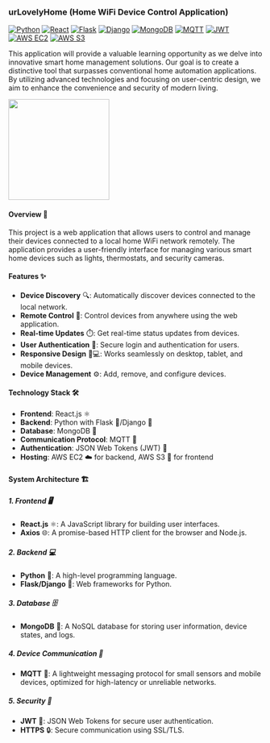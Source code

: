 ### urLovelyHome (Home WiFi Device Control Application)

[![Python](https://img.shields.io/badge/Python-3.6%2B-blue?style=flat&logo=python)](https://www.python.org/)
[![React](https://img.shields.io/badge/React-17.0%2B-61DAFB?style=flat&logo=react)](https://reactjs.org/)
[![Flask](https://img.shields.io/badge/Flask-1.1.2%2B-black?style=flat&logo=flask)](https://flask.palletsprojects.com/)
[![Django](https://img.shields.io/badge/Django-3.0%2B-green?style=flat&logo=django)](https://www.djangoproject.com/)
[![MongoDB](https://img.shields.io/badge/MongoDB-4.4%2B-47A248?style=flat&logo=mongodb)](https://www.mongodb.com/)
[![MQTT](https://img.shields.io/badge/MQTT-3.1.1%2B-orange?style=flat&logo=mqtt)](https://mqtt.org/)
[![JWT](https://img.shields.io/badge/JWT-0.2.0%2B-000000?style=flat&logo=json-web-tokens)](https://jwt.io/)
[![AWS EC2](https://img.shields.io/badge/AWS%20EC2-2.0%2B-FF9900?style=flat&logo=amazon-ec2)](https://aws.amazon.com/ec2/)
[![AWS S3](https://img.shields.io/badge/AWS%20S3-2.0%2B-569A31?style=flat&logo=amazon-s3)](https://aws.amazon.com/s3/)

This application will provide a valuable learning opportunity as we delve into innovative smart home management solutions. Our goal is to create a distinctive tool that surpasses conventional home automation applications. By utilizing advanced technologies and focusing on user-centric design, we aim to enhance the convenience and security of modern living.

<img src="https://github.com/user-attachments/assets/bfac926d-c369-4814-b769-95cd12ccdfa1" alt="" height="200">

#### Overview 🌟

This project is a web application that allows users to control and manage their devices connected to a local home WiFi network remotely. The application provides a user-friendly interface for managing various smart home devices such as lights, thermostats, and security cameras.

#### Features ✨

- **Device Discovery** 🔍: Automatically discover devices connected to the local network.
- **Remote Control** 📡: Control devices from anywhere using the web application.
- **Real-time Updates** ⏱️: Get real-time status updates from devices.
- **User Authentication** 🔐: Secure login and authentication for users.
- **Responsive Design** 📱💻: Works seamlessly on desktop, tablet, and mobile devices.
- **Device Management** ⚙️: Add, remove, and configure devices.

#### Technology Stack 🛠️

- **Frontend**: React.js ⚛️
- **Backend**: Python with Flask 🐍/Django 🚀
- **Database**: MongoDB 🍃
- **Communication Protocol**: MQTT 📡
- **Authentication**: JSON Web Tokens (JWT) 🔑
- **Hosting**: AWS EC2 ☁️ for backend, AWS S3 📂 for frontend

#### System Architecture 🏗️

##### 1. Frontend 🖥️
- **React.js** ⚛️: A JavaScript library for building user interfaces.
- **Axios** 🌐: A promise-based HTTP client for the browser and Node.js.

##### 2. Backend 💻
- **Python** 🐍: A high-level programming language.
- **Flask/Django** 🚀: Web frameworks for Python.

##### 3. Database 🗄️
- **MongoDB** 🍃: A NoSQL database for storing user information, device states, and logs.

##### 4. Device Communication 📡
- **MQTT** 📡: A lightweight messaging protocol for small sensors and mobile devices, optimized for high-latency or unreliable networks.

##### 5. Security 🔐
- **JWT** 🔑: JSON Web Tokens for secure user authentication.
- **HTTPS** 🔒: Secure communication using SSL/TLS.
